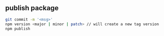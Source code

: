 

## publish package

```bash
git commit -m '<msg>'
npm version <major | minor | patch> // will create a new tag version
npm publish
```
